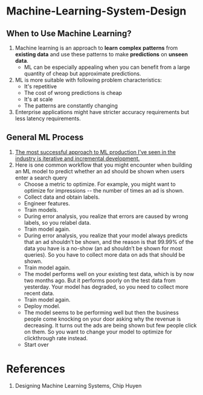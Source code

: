 # Machine-Learning-System-Design

## When to Use Machine Learning?
1. Machine learning is an approach to **learn** **complex** **patterns** from **existing data** and use these patterns to make **predictions** on **unseen data**.
    * ML can be especially appealing when you can benefit from a large quantity of cheap but approximate predictions.
1. ML is more suitable with following problem characteristics:
    * It's repetitive
    * The cost of wrong predictions is cheap
    * It's at scale
    * The patterns are constantly changing
1. Enterprise applications might have stricter accuracy requirements but less latency requirements.

## General ML Process
1. [The most successful approach to ML production I’ve seen in the industry is iterative and incremental development.](https://huyenchip.com/ml-interviews-book/contents/1.1.3.1-production-cycle.html)
1. Here is one common workflow that you might encounter when building an ML model to predict whether an ad should be shown when users enter a search query
   * Choose a metric to optimize. For example, you might want to optimize for impressions -- the number of times an ad is shown.
   * Collect data and obtain labels.
   * Engineer features.
   * Train models.
   * During error analysis, you realize that errors are caused by wrong labels, so you relabel data.
   * Train model again.
   * During error analysis, you realize that your model always predicts that an ad shouldn’t be shown, and the reason is that 99.99% of the data you have is a no-show (an ad shouldn’t be shown for most queries). So you have to collect more data on ads that should be shown.
   * Train model again.
   * The model performs well on your existing test data, which is by now two months ago. But it performs poorly on the test data from yesterday. Your model has degraded, so you need to collect more recent data.
   * Train model again.
   * Deploy model.
   * The model seems to be performing well but then the business people come knocking on your door asking why the revenue is decreasing. It turns out the ads are being shown but few people click on them. So you want to change your model to optimize for clickthrough rate instead.
   * Start over


# References
1. Designing Machine Learning Systems, Chip Huyen
